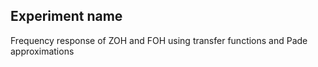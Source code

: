 ## Experiment name

Frequency response of ZOH and FOH using transfer functions and Pade approximations
